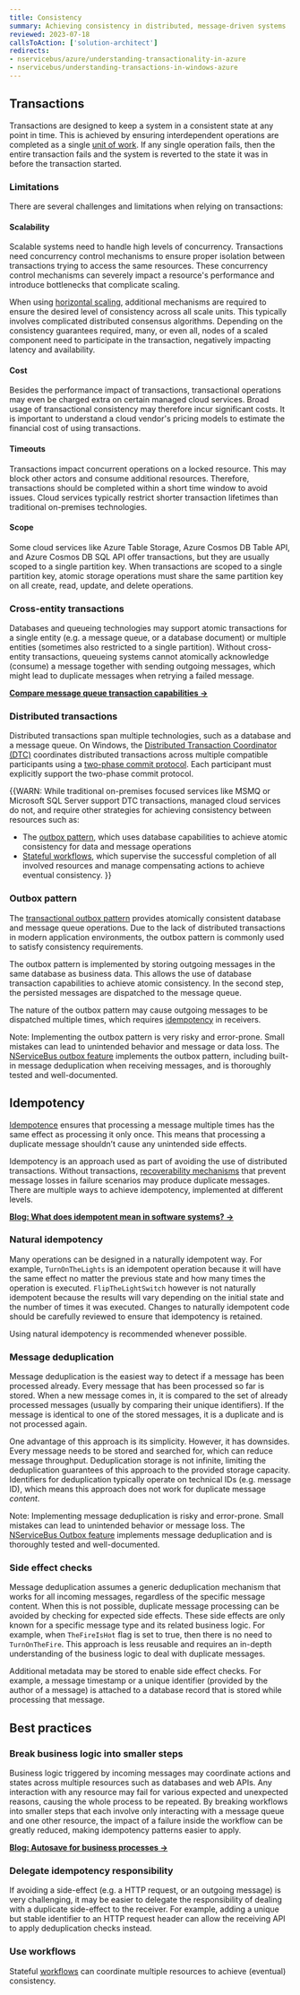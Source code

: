 ```yaml
---
title: Consistency
summary: Achieving consistency in distributed, message-driven systems
reviewed: 2023-07-18
callsToAction: ['solution-architect']
redirects:
- nservicebus/azure/understanding-transactionality-in-azure
- nservicebus/understanding-transactions-in-windows-azure
---
```


## Transactions

Transactions are designed to keep a system in a consistent state at any point in time. This is achieved by ensuring interdependent operations are completed as a single [unit of work](https://en.wikipedia.org/wiki/Unit_of_work). If any single operation fails, then the entire transaction fails and the system is reverted to the state it was in before the transaction started.

### Limitations

There are several challenges and limitations when relying on transactions:

#### Scalability

Scalable systems need to handle high levels of concurrency. Transactions need concurrency control mechanisms to ensure proper isolation between transactions trying to access the same resources. These concurrency control mechanisms can severely impact a resource's performance and introduce bottlenecks that complicate scaling.

When using [horizontal scaling](https://learn.microsoft.com/en-us/azure/well-architected/scalability/design-scale#understand-horizontal-and-vertical-scaling), additional mechanisms are required to ensure the desired level of consistency across all scale units. This typically involves complicated distributed consensus algorithms. Depending on the consistency guarantees required, many, or even all, nodes of a scaled component need to participate in the transaction, negatively impacting latency and availability.

#### Cost

Besides the performance impact of transactions, transactional operations may even be charged extra on certain managed cloud services. Broad usage of transactional consistency may therefore incur significant costs. It is important to understand a cloud vendor's pricing models to estimate the financial cost of using transactions.

#### Timeouts

Transactions impact concurrent operations on a locked resource. This may block other actors and consume additional resources. Therefore, transactions should be completed within a short time window to avoid issues. Cloud services typically restrict shorter transaction lifetimes than traditional on-premises technologies.

#### Scope

Some cloud services like Azure Table Storage, Azure Cosmos DB Table API, and Azure Cosmos DB SQL API offer transactions, but they are usually scoped to a single partition key. When transactions are scoped to a single partition key, atomic storage operations must share the same partition key on all create, read, update, and delete operations.

### Cross-entity transactions

Databases and queueing technologies may support atomic transactions for a single entity (e.g. a message queue, or a database document) or multiple entities (sometimes also restricted to a single partition). Without cross-entity transactions, queueing systems cannot atomically acknowledge (consume) a message together with sending outgoing messages, which might lead to duplicate messages when retrying a failed message.

[**Compare message queue transaction capabilities →**](/transports/transactions.md)

### Distributed transactions

Distributed transactions span multiple technologies, such as a database and a message queue. On Windows, the [Distributed Transaction Coordinator (DTC)](https://en.wikipedia.org/wiki/Microsoft_Distributed_Transaction_Coordinator) coordinates distributed transactions across multiple compatible participants using a [two-phase commit protocol](https://en.wikipedia.org/wiki/Two-phase_commit_protocol). Each participant must explicitly support the two-phase commit protocol.

{{WARN:
While traditional on-premises focused services like MSMQ or Microsoft SQL Server support DTC transactions, managed cloud services do not, and require other strategies for achieving consistency between resources such as:

* The [outbox pattern](#transactions-outbox-pattern), which uses database capabilities to achieve atomic consistency for data and message operations
* [Stateful workflows](workflows.md), which supervise the successful completion of all involved resources and manage compensating actions to achieve eventual consistency.
}}

### Outbox pattern

The [transactional outbox pattern](https://microservices.io/patterns/data/transactional-outbox.html) provides atomically consistent database and message queue operations. Due to the lack of distributed transactions in modern application environments, the outbox pattern is commonly used to satisfy consistency requirements.

The outbox pattern is implemented by storing outgoing messages in the same database as business data. This allows the use of database transaction capabilities to achieve atomic consistency. In the second step, the persisted messages are dispatched to the message queue.

The nature of the outbox pattern may cause outgoing messages to be dispatched multiple times, which requires [idempotency](#idempotency) in receivers.

Note: Implementing the outbox pattern is very risky and error-prone. Small mistakes can lead to unintended behavior and message or data loss. The [NServiceBus outbox feature](/nservicebus/outbox/) implements the outbox pattern, including built-in message deduplication when receiving messages, and is thoroughly tested and well-documented.

## Idempotency

[Idempotence](https://en.wikipedia.org/wiki/Idempotence) ensures that processing a message multiple times has the same effect as processing it only once. This means that processing a duplicate message shouldn’t cause any unintended side effects.

Idempotency is an approach used as part of avoiding the use of distributed transactions. Without transactions, [recoverability mechanisms](/architecture/recoverability.md) that prevent message losses in failure scenarios may produce duplicate messages. There are multiple ways to achieve idempotency, implemented at different levels.

[**Blog: What does idempotent mean in software systems? →**](https://particular.net/blog/what-does-idempotent-mean)

### Natural idempotency

Many operations can be designed in a naturally idempotent way. For example, `TurnOnTheLights` is an idempotent operation because it will have the same effect no matter the previous state and how many times the operation is executed. `FlipTheLightSwitch` however is not naturally idempotent because the results will vary depending on the initial state and the number of times it was executed. Changes to naturally idempotent code should be carefully reviewed to ensure that idempotency is retained.

Using natural idempotency is recommended whenever possible.

### Message deduplication

Message deduplication is the easiest way to detect if a message has been processed already. Every message that has been processed so far is stored. When a new message comes in, it is compared to the set of already processed messages (usually by comparing their unique identifiers). If the message is identical to one of the stored messages, it is a duplicate and is not processed again.

One advantage of this approach is its simplicity. However, it has downsides. Every message needs to be stored and searched for, which can reduce message throughput. Deduplication storage is not infinite, limiting the deduplication guarantees of this approach to the provided storage capacity. Identifiers for deduplication typically operate on technical IDs (e.g. message ID), which means this approach does not work for duplicate message _content_.

Note: Implementing message deduplication is risky and error-prone. Small mistakes can lead to unintended behavior or message loss. The [NServiceBus Outbox feature](/nservicebus/outbox/) implements message deduplication and is thoroughly tested and well-documented.

### Side effect checks

Message deduplication assumes a generic deduplication mechanism that works for all incoming messages, regardless of the specific message content. When this is not possible, duplicate message processing can be avoided by checking for expected side effects. These side effects are only known for a specific message type and its related business logic. For example, when `TheFireIsHot` flag is set to true, then there is no need to `TurnOnTheFire`. This approach is less reusable and requires an in-depth understanding of the business logic to deal with duplicate messages.

Additional metadata may be stored to enable side effect checks. For example, a message timestamp or a unique identifier (provided by the author of a message) is attached to a database record that is stored while processing that message.

## Best practices

### Break business logic into smaller steps

Business logic triggered by incoming messages may coordinate actions and states across multiple resources such as databases and web APIs. Any interaction with any resource may fail for various expected and unexpected reasons, causing the whole process to be repeated. By breaking workflows into smaller steps that each involve only interacting with a message queue and one other resource, the impact of a failure inside the workflow can be greatly reduced, making idempotency patterns easier to apply.

[**Blog: Autosave for business processes →**](https://particular.net/blog/autosave-for-your-business)

### Delegate idempotency responsibility

If avoiding a side-effect (e.g. a HTTP request, or an outgoing message) is very challenging, it may be easier to delegate the responsibility of dealing with a duplicate side-effect to the receiver. For example, adding a unique but stable identifier to an HTTP request header can allow the receiving API to apply deduplication checks instead.

### Use workflows

Stateful [workflows](workflows.md) can coordinate multiple resources to achieve (eventual) consistency.

